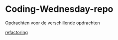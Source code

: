 # Coding-Wednesday-repo
Opdrachten voor de verschillende opdrachten

[refactoring](Refactoring/Intro.md)   
